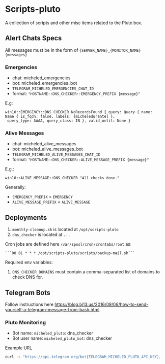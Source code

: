 # Scripts-pluto
A collection of scripts and other misc items related to the Pluto box. 

## Alert Chats Specs
All messages must be in the form of
`{SERVER_NAME}_{MONITOR_NAME} {messages}`

### Emergencies
- chat: micheled_emergencies
- bot: micheled_emergencies_bot
- `TELEGRAM_MICHELED_EMERGENCIES_CHAT_ID`
- format: `"HOSTNAME::DNS_CHECKER::EMERGENCY_PREFIX {message}"`

E.g:
```
win10::EMERGENCY::DNS_CHECKER NoRecordsFound { query: Query { name: Name { is_fqdn: false, labels: [micheledurante] },
 query_type: AAAA, query_class: IN }, valid_until: None }
```

### Alive Messages
- chat: micheled_alive_messages
- bot: micheled_alive_messages_bot
- `TELEGRAM_MICHELED_ALIVE_MESSAGES_CHAT_ID`
- format: `"HOSTNAME::DNS_CHECKER::ALIVE_MESSAGE_PREFIX {message}"`

E.g.:
```
win10::ALIVE_MESSAGE::DNS_CHECKER "All checks done."
```

Generally:
- `EMERGENCY_PREFIX` = `EMERGENCY`
- `ALIVE_MESSAGE_PREFIX` = `ALIVE_MESSAGE`

## Deployments
1. `monthly-cleanup.sh` is located at `/opt/scripts-pluto`
2. `dns_checker` is located at `...`

Cron jobs are defined here `/var/spool/cron/crontabs/root` as:

    ```00 01 * * * /opt/scripts-pluto/scripts/backup-mail.sh```

Required env variables:
1. `DNS_CHECKER_DOMAINS` must contain a comma-separated list of domains to check DNS for.

## Telegram Bots
Follow instructions here https://blog.bj13.us/2016/09/06/how-to-send-yourself-a-telegram-message-from-bash.html.

### Pluto Monitoring
- Bot name: `micheled_pluto`: dns_checker
- Bot user name: `micheled_pluto_bot`: dns_checker

Example URL
```bash
curl -s "https://api.telegram.org/bot{TELEGRAM_MICHELED_PLUTO_API_KEY}/sendMessage?chat_id={TELEGRAM_MICHELED_PLUTO_CHAT_ID}&text=pingping"
```
